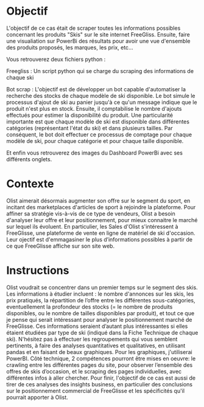 # Objectif

L'objectif de ce cas était de scraper toutes les informations possibles concernant les produits "Skis" sur le site internet FreeGliss. Ensuite, faire une visualiation sur PowerBi des résultats pour avoir une vue d'ensemble des produits proposés, les marques, les prix, etc...

Vous retrouverez deux fichiers python :

Freegliss : Un script python qui se charge du scraping des informations de chaque ski

Bot scrap : L'objectif est de développer un bot capable d'automatiser la recherche des stocks de chaque modèle de ski disponible. Le bot simule le processus d'ajout de ski au panier jusqu'à ce qu'un message indique que le produit n'est plus en stock. Ensuite, il comptabilise le nombre d'ajouts effectués pour estimer la disponibilité du produit. Une particularité importante est que chaque modèle de ski est disponible dans différentes catégories (représentant l'état du ski) et dans plusieurs tailles. Par conséquent, le bot doit effectuer ce processus de comptage pour chaque modèle de ski, pour chaque catégorie et pour chaque taille disponible.

Et enfin vous retrouverez des images du Dashboard PowerBi avec ses différents onglets.



# Contexte

Olist aimerait désormais augmenter son offre sur le segment du sport, en incitant des marketplaces d'articles de sport à rejoindre la plateforme. 
Pour affiner sa stratégie vis-à-vis de ce type de vendeurs, Olist a besoin d'analyser leur offre et leur positionnement, pour mieux connaitre le marché sur lequel ils évoluent.
En particulier, les Sales d'Olist s'intéressent à FreeGlisse, une plateforme de vente en ligne de matériel de ski d'occasion. Leur ojectif est d'emmagasiner le plus d’informations possibles à partir de ce que FreeGlisse affiche sur son site web.


# Instructions

Olist voudrait se concentrer dans un premier temps sur le segment des skis. Les informations à étudier incluent : le nombre d'annonces sur les skis, les prix pratiqués, la répartition de l’offre entre les différentes sous-catégories, eventuellement la profondeur des stocks (= le nombre de produits disponibles, ou le nombre de tailles disponibles par produit), et tout ce que je pense qui serait intéressant pour analyser le positionnement marché de FreeGlisse.
Ces informations seraient d’autant plus intéressantes si elles étaient étudiées par type de ski (indiqué dans la Fiche Technique de chaque ski). N'hésitez pas à effectuer les regroupements qui vous semblent pertinents, à faire des analyses quantitatives et qualitatives, en utilisant pandas et en faisant de beaux graphiques. Pour les graphiques, j'utiliserai PowerBI.
Côté technique, 2 compétences pourront être mises en oeuvre: le crawling entre les différentes pages du site, pour observer l’ensemble des offres de skis d’occasion, et le scraping des pages individuelles, avec différentes infos à aller chercher.
Pour finir, l'objectif de ce cas est aussi de tirer de ces analyses des insights business, en particulier des conclusions sur le positionnement commercial de FreeGlisse et les spécificités qu'il pourrait apporter à Olist.

